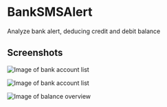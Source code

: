 # BankSMSAlert
Analyze bank alert, deducing credit and debit balance

## Screenshots
![Image of bank account list](https://github.com/cjae/BankSMSAlert/blob/master/screenshots/Screenshot_20170729-114711.png)

![Image of bank account list](https://github.com/cjae/BankSMSAlert/blob/master/screenshots/Screenshot_20170729-114715.png)

![Image of balance overview](https://github.com/cjae/BankSMSAlert/blob/master/screenshots/Screenshot_20170729-114723.png)
